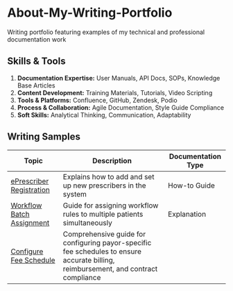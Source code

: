 # About-My-Writing-Portfolio
Writing portfolio featuring examples of my technical and professional documentation work

## Skills & Tools

1. **Documentation Expertise:** User Manuals, API Docs, SOPs, Knowledge Base Articles  
2. **Content Development:** Training Materials, Tutorials, Video Scripting  
3. **Tools & Platforms:** Confluence, GitHub, Zendesk, Podio  
4. **Process & Collaboration:** Agile Documentation, Style Guide Compliance  
5. **Soft Skills:** Analytical Thinking, Communication, Adaptability

## Writing Samples

| Topic | Description | Documentation Type |
|---------------------------|----------------------------------------------------------|------------------|
| [ePrescriber Registration](https://github.com/arpithasc/ePrescriber-Registration/blob/main/README.md) | Explains how to add and set up new prescribers in the system | How-to Guide |
| [Workflow Batch Assignment](https://github.com/arpithasc/Workflow-Batch-Assignment/blob/main/README.md) | Guide for assigning workflow rules to multiple patients simultaneously | Explanation |
| [Configure Fee Schedule](https://github.com/arpithasc/Configure-Fee-Schedule/blob/main/README.md) | Comprehensive guide for configuring payor-specific fee schedules to ensure accurate billing, reimbursement, and contract compliance |
